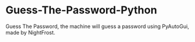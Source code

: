 # Guess-The-Password-Python

Guess The Password, the machine will guess a password using PyAutoGui, made by NightFrost.
